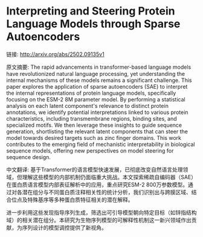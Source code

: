 # Interpreting and Steering Protein Language Models through Sparse Autoencoders

链接: http://arxiv.org/abs/2502.09135v1

原文摘要:
The rapid advancements in transformer-based language models have
revolutionized natural language processing, yet understanding the internal
mechanisms of these models remains a significant challenge. This paper explores
the application of sparse autoencoders (SAE) to interpret the internal
representations of protein language models, specifically focusing on the ESM-2
8M parameter model. By performing a statistical analysis on each latent
component's relevance to distinct protein annotations, we identify potential
interpretations linked to various protein characteristics, including
transmembrane regions, binding sites, and specialized motifs.
  We then leverage these insights to guide sequence generation, shortlisting
the relevant latent components that can steer the model towards desired targets
such as zinc finger domains. This work contributes to the emerging field of
mechanistic interpretability in biological sequence models, offering new
perspectives on model steering for sequence design.

中文翻译:
基于Transformer的语言模型快速发展，已彻底改变自然语言处理领域，但理解这些模型的内部机制仍面临重大挑战。本文探索稀疏自编码器（SAE）在蛋白质语言模型内部表征解析中的应用，重点研究ESM-2 800万参数模型。通过对各潜在组分与不同蛋白质注释相关性的统计分析，我们识别出与跨膜区域、结合位点及特殊基序等多种蛋白质特征相关的潜在解释。

进一步利用这些发现指导序列生成，筛选出可引导模型朝向特定目标（如锌指结构域）的相关潜在组分。本研究为生物序列模型的可解释性机制这一新兴领域作出贡献，为序列设计的模型调控提供了新视角。
